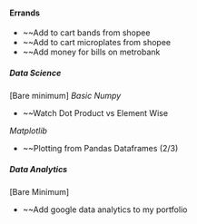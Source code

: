 
#### Errands
* ~~Add to cart bands from shopee
* ~~Add to cart microplates from shopee
* ~~Add money for bills on metrobank

##### **Data Science**
[Bare minimum]
*Basic Numpy*
* ~~Watch Dot Product vs Element Wise

*Matplotlib*
* ~~Plotting from Pandas Dataframes (2/3)

##### **Data Analytics**
[Bare Minimum]
* ~~Add google data analytics to my portfolio


